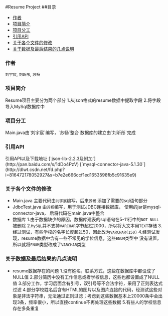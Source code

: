 #Resume Project
##目录
- [作者](#作者)
- [项目简介](#项目简介)
- [项目分工](#项目分工)
- [引用API](#引用API)
- [关于各个文件的修改](#关于各个文件的修改)
- [关于数据及最后结果的几点说明](#关于数据及最后结果的几点说明)


<h3 id = "作者">作者</h3>

`刘宇宸`, `刘昕彤`, `苏畅`

<h3 id = "项目简介">项目简介</h3>
	Resume项目主要分为两个部分
	1.从json格式的resume数据中提取字段
	2.将字段导入MySql数据库中
<h3 id = "项目分工">项目分工</h3>
	Main.java由`刘宇宸`编写，`苏畅`整合
	数据库的建立由`刘昕彤`完成
<h3 id = "引用API">引用API</h3>
	引用API以及下载地址
	[`json-lib-2.2.3及附加`](http://pan.baidu.com/s/1dDo4PzV)
	[`mysql-connector-java-5.1.30`](http://dlwt.csdn.net/fd.php?i=816472178052927&s=b7e2e666ccf1ed1653598fb5c91635e9)
<h3 id = "关于各个文件的修改">关于各个文件的修改</h3>

- Main.java
	主要代码由`刘宇宸`编写，后来`苏畅`
	添加了需要的sql语句部分
- JdbcTest.java
	由`苏畅`编写，用于测试JDBC连接数据库，
	使用的jar是mysql-connector-java，
	后将代码在main.java中整合
- 数据库
	1.由于数据缺少的原因，数据库建表的sql语句在5-11行中的`NOT NULL`被删除
	2.`MySQL`并不支持`VARCHAR`字节超过2000，所以将大文本用`TEXT`存储
	3.经过测试，有些学校的名字长度超过50，因此改为`VARCHAR(150)`
	4.经测试发现，resume数据中含有一些不常见的学位信息，这些`ENUM`类型中
	  没有设置，所以就将`ENUM`类型改成了`VARCHAR`类型


<h3 id = "关于数据及最后结果的几点说明">关于数据及最后结果的几点说明</h3>

- resume数据存在的问题
	1.没有姓名，联系方式，这些在数据库中都设成了NULL值
	2.部分简历中没有工作信息或者学校信息，这些也都设置成了NULL值
	3.部分工作，学习后面含有引号，双引号等不合法字符，采用了正则表达式过滤
	4.部分学校姓名后含有HTML的图片以及图片连接的代码，经测试这些对象是非法字符串，无法通过正则过滤；考虑到这些数据基本上20000条中会出现3条，频率很小，所以直接continue不再处理这些数据
	5.有些人的学校信息存在多条重复
